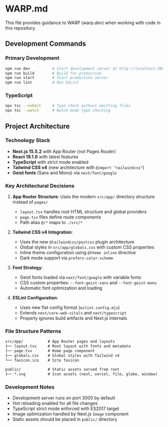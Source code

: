 # WARP.md

This file provides guidance to WARP (warp.dev) when working with code in this repository.

## Development Commands

### Primary Development

```bash
npm run dev          # Start development server at http://localhost:3000
npm run build        # Build for production
npm run start        # Start production server
npm run lint         # Run ESLint
```

### TypeScript

```bash
npx tsc --noEmit     # Type check without emitting files
npx tsc --watch      # Watch mode type checking
```

## Project Architecture

### Technology Stack

- **Next.js 15.5.2** with App Router (not Pages Router)
- **React 19.1.0** with latest features
- **TypeScript** with strict mode enabled
- **Tailwind CSS v4** (new architecture with `@import "tailwindcss"`)
- **Geist fonts** (Sans and Mono) via `next/font/google`

### Key Architectural Decisions

1. **App Router Structure**: Uses the modern `src/app/` directory structure instead of `pages/`
   - `layout.tsx` handles root HTML structure and global providers
   - `page.tsx` files define route components
   - Path alias `@/*` maps to `./src/*`

2. **Tailwind CSS v4 Integration**:
   - Uses the new `@tailwindcss/postcss` plugin architecture
   - Global styles in `src/app/globals.css` with custom CSS properties
   - Inline theme configuration using `@theme inline` directive
   - Dark mode support via `prefers-color-scheme`

3. **Font Strategy**:
   - Geist fonts loaded via `next/font/google` with variable fonts
   - CSS custom properties: `--font-geist-sans` and `--font-geist-mono`
   - Automatic font optimization and loading

4. **ESLint Configuration**:
   - Uses new flat config format (`eslint.config.mjs`)
   - Extends `next/core-web-vitals` and `next/typescript`
   - Properly ignores build artifacts and Next.js internals

### File Structure Patterns

``` txt
src/app/           # App Router pages and layouts
├── layout.tsx     # Root layout with fonts and metadata
├── page.tsx       # Home page component
├── globals.css    # Global styles with Tailwind v4
└── favicon.ico    # Site favicon

public/            # Static assets served from root
├── *.svg          # Icon assets (next, vercel, file, globe, window)
```

### Development Notes

- Development server runs on port 3000 by default
- Hot reloading enabled for all file changes
- TypeScript strict mode enforced with ES2017 target
- Image optimization handled by Next.js `Image` component
- Static assets should be placed in `public/` directory
